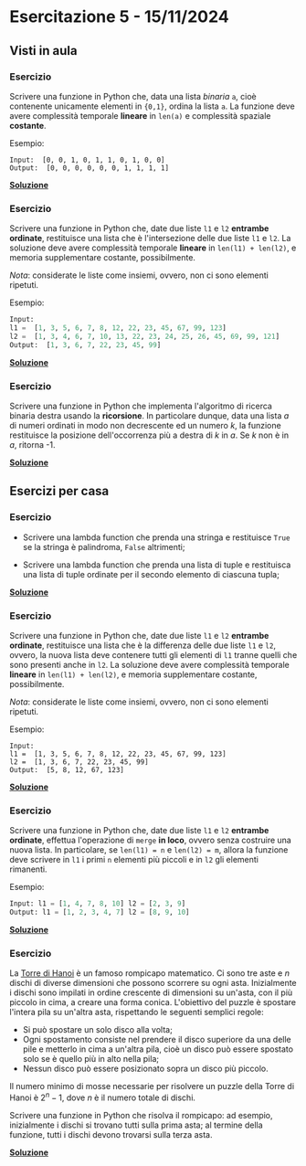 # Esercitazione 5 - 15/11/2024

## Visti in aula

### Esercizio

Scrivere una funzione in Python che, data una lista *binaria* `a`, cioè contenente
unicamente elementi in `{0,1}`, ordina la lista `a`. La funzione deve avere
complessità temporale **lineare** in `len(a)` e complessità spaziale **costante**.

Esempio:
```
Input:  [0, 0, 1, 0, 1, 1, 0, 1, 0, 0]
Output:  [0, 0, 0, 0, 0, 0, 1, 1, 1, 1]
```

**[Soluzione](src/sort_binary_list.py)**

### Esercizio

Scrivere una funzione in Python che, date due liste `l1` e `l2` **entrambe ordinate**,
restituisce una lista che è l'intersezione delle due liste `l1` e `l2`.
La soluzione deve avere complessità temporale **lineare** in `len(l1) + len(l2)`, e 
memoria supplementare costante, possibilmente.

*Nota*: considerate le liste come insiemi, ovvero, non ci sono elementi ripetuti.

Esempio:
```python
Input:
l1 =  [1, 3, 5, 6, 7, 8, 12, 22, 23, 45, 67, 99, 123]
l2 =  [1, 3, 4, 6, 7, 10, 13, 22, 23, 24, 25, 26, 45, 69, 99, 121]
Output:  [1, 3, 6, 7, 22, 23, 45, 99]
```

**[Soluzione](src/intersect_sorted.py)**

### Esercizio
Scrivere una funzione in Python che implementa l'algoritmo di ricerca binaria
destra usando la **ricorsione**. In particolare dunque, data una lista $a$ di
numeri ordinati in modo non decrescente ed un numero $k$, la funzione
restituisce la posizione dell'occorrenza più a destra di $k$ in $a$.
Se $k$ non è in $a$, ritorna -1.

**[Soluzione](src/binary_search_recursive.py)**

## Esercizi per casa

### Esercizio

- Scrivere una lambda function che prenda una stringa e restituisce `True`
se la stringa è palindroma, `False` altrimenti;
 
- Scrivere una lambda function che prenda una lista di tuple e restituisca
una lista di tuple ordinate per il secondo elemento di ciascuna tupla;

**[Soluzione](src/lambda.py)**

### Esercizio

Scrivere una funzione in Python che, date due liste `l1` e `l2` **entrambe ordinate**,
restituisce una lista che è la differenza delle due liste `l1` e `l2`,
ovvero, la nuova lista deve contenere tutti gli elementi di `l1` tranne quelli che sono
presenti anche in `l2`.
La soluzione deve avere complessità temporale **lineare** in `len(l1) + len(l2)`, e 
memoria supplementare costante, possibilmente.

*Nota*: considerate le liste come insiemi, ovvero, non ci sono elementi ripetuti.

Esempio:
```
Input:
l1 =  [1, 3, 5, 6, 7, 8, 12, 22, 23, 45, 67, 99, 123]
l2 =  [1, 3, 6, 7, 22, 23, 45, 99]
Output:  [5, 8, 12, 67, 123]
```

**[Soluzione](src/difference_sorted.py)**

### Esercizio

Scrivere una funzione in Python che, date due liste `l1` e `l2` **entrambe ordinate**,
effettua l'operazione di `merge` **in loco**, ovvero senza costruire una nuova lista.
In particolare, se `len(l1) = n` e `len(l2) = m`, allora la funzione deve scrivere in
`l1` i primi `n` elementi più piccoli e in `l2` gli elementi rimanenti.

Esempio:
```python
Input: l1 = [1, 4, 7, 8, 10] l2 = [2, 3, 9]
Output: l1 = [1, 2, 3, 4, 7] l2 = [8, 9, 10]
```

**[Soluzione](src/local_merge.py)**

### Esercizio

La [Torre di Hanoi](https://it.wikipedia.org/wiki/Torre_di_Hanoi) è un famoso rompicapo matematico.
Ci sono tre aste e $n$ dischi di diverse dimensioni che possono scorrere su
ogni asta. Inizialmente i dischi sono impilati in ordine crescente di
dimensioni su un'asta, con il più piccolo in cima, a creare una forma conica.
L'obiettivo del puzzle è spostare l'intera pila su un'altra asta, 
rispettando le seguenti semplici regole:

- Si può spostare un solo disco alla volta;
- Ogni spostamento consiste nel prendere il disco superiore da una delle pile 
e metterlo in cima a un'altra pila, cioè un disco può essere spostato solo se
è quello più in alto nella pila;
- Nessun disco può essere posizionato sopra un disco più piccolo.

Il numero minimo di mosse necessarie per risolvere un puzzle della Torre di
Hanoi è $2^n-1$, dove $n$ è il numero totale di dischi.

Scrivere una funzione in Python che risolva il rompicapo: ad esempio, inizialmente
i dischi si trovano tutti sulla prima asta; al termine della funzione, tutti i
dischi devono trovarsi sulla terza asta.

**[Soluzione](src/hanoi.py)**
